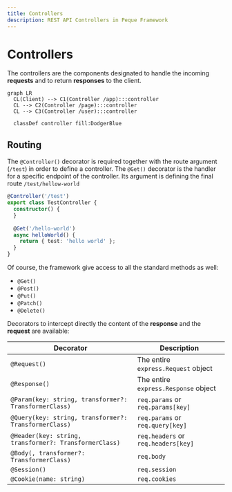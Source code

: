 ```yaml
---
title: Controllers
description: REST API Controllers in Peque Framework
---
```


# Controllers
The controllers are the components designated to handle the incoming **requests** and to return **responses** to the client.

```mermaid
graph LR
  CL(Client) --> C1(Controller /app):::controller
  CL --> C2(Controller /page):::controller
  CL --> C3(Controller /user):::controller
  
  classDef controller fill:DodgerBlue
```
## Routing

The `@Controller()` decorator is required together with the route argument (`/test`) in order to define a controller.
The `@Get()` decorator is the handler for a specific endpoint of the controller. Its argument is defining the final route `/test/hellow-world`

```typescript
@Controller('/test')
export class TestController {
  constructor() {
  }
  
  @Get('/hello-world')
  async helloWorld() {
    return { test: 'hello world' };
  }
}
```

Of course, the framework give access to all the standard methods as well:

- `@Get()`
- `@Post()`
- `@Put()`
- `@Patch()`
- `@Delete()`

Decorators to intercept directly the content of the **response** and the **request** are available:

| Decorator                                               | Description                          |
|---------------------------------------------------------|--------------------------------------|
| `@Request()`                                            | The entire `express.Request` object  |
| `@Response()`                                           | The entire `express.Response` object |
| `@Param(key: string, transformer?: TransformerClass)`   | `req.params` or `req.params[key]`    | 
| `@Query(key: string, transformer?: TransformerClass)`   | `req.params` or `req.query[key]`     |
| `@Header(key: string, transformer?: TransformerClass)`  | `req.headers` or `req.headers[key]`  |
| `@Body(, transformer?: TransformerClass)`               | `req.body`                           |
| `@Session()`                                            | `req.session`                        |
| `@Cookie(name: string)`                                 | `req.cookies`                        |

